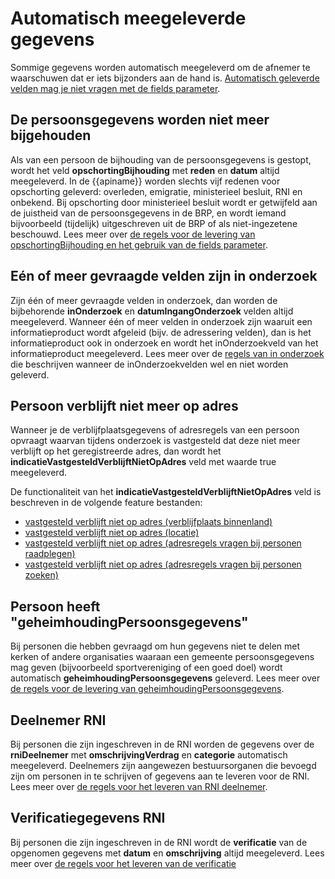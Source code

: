 # Automatisch meegeleverde gegevens

Sommige gegevens worden automatisch meegeleverd om de afnemer te waarschuwen dat er iets bijzonders aan de hand is. [Automatisch geleverde velden mag je niet vragen met de fields parameter](https://github.com/BRP-API/personen-informatie-service/blob/main/features/persoon/opschorting-bijhouding/fields.feature.Regel:opschortingBijhouding-mag-niet-worden-gevraagd-omdat-het-automatisch-wordt-geleverd).

## De persoonsgegevens worden niet meer bijgehouden 

Als van een persoon de bijhouding van de persoonsgegevens is gestopt, wordt het veld **opschortingBijhouding** met **reden** en **datum** altijd meegeleverd. In de {{apiname}} worden slechts vijf redenen voor opschorting geleverd: overleden, emigratie, ministerieel besluit, RNI en onbekend. Bij opschorting door ministerieel besluit wordt er getwijfeld aan de juistheid van de persoonsgegevens in de BRP, en 
wordt iemand bijvoorbeeld (tijdelijk) uitgeschreven uit de BRP of als niet-ingezetene beschouwd. Lees meer over [de regels voor de levering van opschortingBijhouding en het gebruik van de fields parameter](https://github.com/BRP-API/personen-informatie-service/blob/main/features/persoon/opschorting-bijhouding/fields.feature).



## Eén of meer gevraagde velden zijn in onderzoek

Zijn één of meer gevraagde velden in onderzoek, dan worden de bijbehorende **inOnderzoek** en **datumIngangOnderzoek** velden altijd meegeleverd.
Wanneer één of meer velden in onderzoek zijn waaruit een informatieproduct wordt afgeleid (bijv. de adressering velden), dan is het informatieproduct ook in onderzoek en wordt het inOnderzoekveld van het informatieproduct meegeleverd.
Lees meer over de [regels van in onderzoek](https://github.com/BRP-API/personen-informatie-service/blob/main/features/in-onderzoek.feature) die beschrijven wanneer de inOnderzoekvelden wel en niet worden geleverd.

## Persoon verblijft niet meer op adres

Wanneer je de verblijfplaatsgegevens of adresregels van een persoon opvraagt waarvan tijdens onderzoek is vastgesteld dat deze niet meer verblijft op het geregistreerde adres, dan wordt het **indicatieVastgesteldVerblijftNietOpAdres** veld met waarde true meegeleverd.

De functionaliteit van het **indicatieVastgesteldVerblijftNietOpAdres** veld is beschreven in de volgende feature bestanden:
- [vastgesteld verblijft niet op adres (verblijfplaats binnenland)](./../features/persoon/verblijfplaats/adres/vastgesteld-verblijft-niet-op-adres.feature)
- [vastgesteld verblijft niet op adres (locatie)](./../features/persoon/verblijfplaats/locatie/vastgesteld-verblijft-niet-op-adres.feature)
- [vastgesteld verblijft niet op adres (adresregels vragen bij personen raadplegen)](./../features/persoon/adressering/adres-regels/vastgesteld-verblijft-niet-op-adres.feature)
- [vastgesteld verblijft niet op adres (adresregels vragen bij personen zoeken)](./../features/persoon-beperkt/adressering/adres-regels/vastgesteld-verblijft-niet-op-adres.feature)

## Persoon heeft "geheimhoudingPersoonsgegevens" 

Bij personen die hebben gevraagd om hun gegevens niet te delen met kerken of andere organisaties waaraan een gemeente persoonsgegevens mag geven (bijvoorbeeld sportvereniging of een goed doel) wordt automatisch **geheimhoudingPersoonsgegevens** geleverd. Lees meer over [de regels voor de levering van geheimhoudingPersoonsgegevens](https://github.com/BRP-API/personen-informatie-service/blob/main/features/persoon/geheimhouding/overzicht.feature).

## Deelnemer RNI
Bij personen die zijn ingeschreven in de RNI worden de gegevens over de **rniDeelnemer** met **omschrijvingVerdrag** en **categorie** automatisch meegeleverd. Deelnemers zijn aangewezen bestuursorganen die bevoegd zijn om personen in te schrijven of gegevens aan te leveren voor de RNI. Lees meer over [de regels voor het leveren van RNI deelnemer](https://github.com/BRP-API/personen-informatie-service/blob/main/features/persoon/rni/overzicht.feature).

## Verificatiegegevens RNI
Bij personen die zijn ingeschreven in de RNI wordt de **verificatie** van de opgenomen gegevens met **datum** en **omschrijving** altijd meegeleverd. Lees meer over [de regels voor het leveren van de verificatie](https://github.com/BRP-API/personen-informatie-service/blob/main/features/persoon/verificatie/fields.feature)
